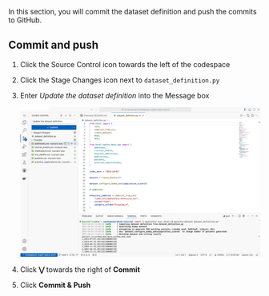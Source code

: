 In this section,
you will commit the dataset definition and push the commits to GitHub.

## Commit and push

1. Click the Source Control icon towards the left of the codespace

1. Click the Stage Changes icon next to `dataset_definition.py`

1. Enter *Update the dataset definition* into the Message box

    ![A screenshot of VS Code, showing the staged dataset definition](the_staged_dataset_definition.png)

1. Click **⋁** towards the right of **Commit**

1. Click **Commit & Push**
